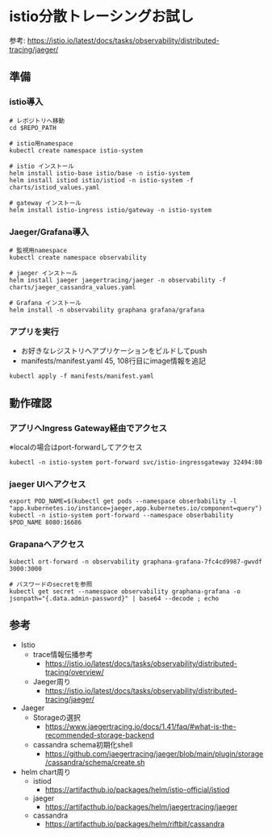 # istio分散トレーシングお試し

参考: https://istio.io/latest/docs/tasks/observability/distributed-tracing/jaeger/

## 準備
### istio導入

```shell
# レポジトリへ移動
cd $REPO_PATH

# istio用namespace
kubectl create namespace istio-system

# istio インストール
helm install istio-base istio/base -n istio-system
helm install istiod istio/istiod -n istio-system -f charts/istiod_values.yaml

# gateway インストール
helm install istio-ingress istio/gateway -n istio-system
```

### Jaeger/Grafana導入
```shell
# 監視用namespace
kubectl create namespace observability

# jaeger インストール
helm install jaeger jaegertracing/jaeger -n observability -f charts/jaeger_cassandra_values.yaml

# Grafana インストール
helm install -n observability graphana grafana/grafana
```

### アプリを実行
- お好きなレジストリへアプリケーションをビルドしてpush
- manifests/manifest.yaml 45, 108行目にimage情報を追記
```shell
kubectl apply -f manifests/manifest.yaml
```

## 動作確認
### アプリへIngress Gateway経由でアクセス
※localの場合はport-forwardしてアクセス
```shell
kubectl -n istio-system port-forward svc/istio-ingressgateway 32494:80
```

### jaeger UIへアクセス
```shell
export POD_NAME=$(kubectl get pods --namespace obserbability -l "app.kubernetes.io/instance=jaeger,app.kubernetes.io/component=query")
kubectl -n istio-system port-forward --namespace obserbability $POD_NAME 8080:16686
```

### Grapanaへアクセス
```shell
kubectl ort-forward -n observability graphana-grafana-7fc4cd9987-gwvdf 3000:3000

# パスワードのsecretを参照
kubectl get secret --namespace observability graphana-grafana -o jsonpath="{.data.admin-password}" | base64 --decode ; echo
```

## 参考
- Istio
  - trace情報伝播参考
    - https://istio.io/latest/docs/tasks/observability/distributed-tracing/overview/
  - Jaeger周り
    - https://istio.io/latest/docs/tasks/observability/distributed-tracing/jaeger/
- Jaeger
  - Storageの選択
    - https://www.jaegertracing.io/docs/1.41/faq/#what-is-the-recommended-storage-backend
  - cassandra schema初期化shell
    - https://github.com/jaegertracing/jaeger/blob/main/plugin/storage/cassandra/schema/create.sh
- helm chart周り
  - istiod
    - https://artifacthub.io/packages/helm/istio-official/istiod
  - jaeger
    - https://artifacthub.io/packages/helm/jaegertracing/jaeger
  - cassandra
    - https://artifacthub.io/packages/helm/riftbit/cassandra
